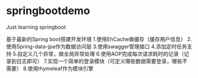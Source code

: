 # springbootdemo
Just learning springboot

基于最新的Spring boot搭建开发环境
1.使用EhCache做缓存（缓存用户信息）
2.使用Spring-data-jpa作为数据访问层
3.使用swagger管理接口
4.添加定时任务支持
5.自定义几个异常，做全局异常处理
6.使用AOP完成每次请求耗时的记录（记录到日志即可）
7.实现一个简单的登录模块（可定义哪些数据需要登录，哪些不需要）
8.使用thymeleaf作为模块引擎

